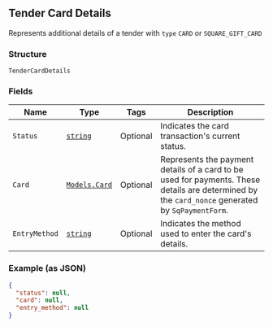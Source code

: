 ## Tender Card Details

Represents additional details of a tender with `type` `CARD` or `SQUARE_GIFT_CARD`

### Structure

`TenderCardDetails`

### Fields

| Name | Type | Tags | Description |
|  --- | --- | --- | --- |
| `Status` | [`string`](/doc/models/tender-card-details-status.md) | Optional | Indicates the card transaction's current status. |
| `Card` | [`Models.Card`](/doc/models/card.md) | Optional | Represents the payment details of a card to be used for payments. These<br>details are determined by the `card_nonce` generated by `SqPaymentForm`. |
| `EntryMethod` | [`string`](/doc/models/tender-card-details-entry-method.md) | Optional | Indicates the method used to enter the card's details. |

### Example (as JSON)

```json
{
  "status": null,
  "card": null,
  "entry_method": null
}
```

